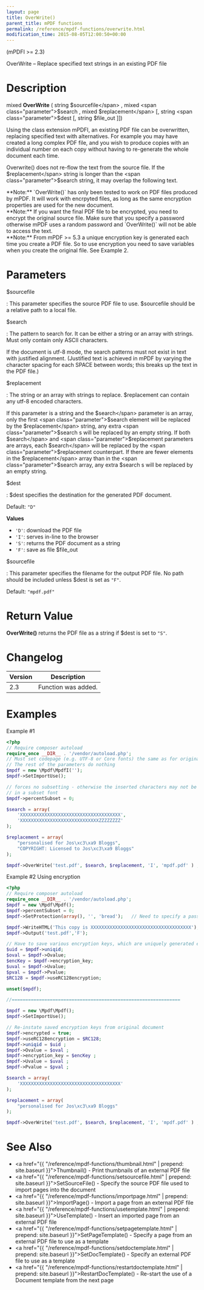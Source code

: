 ```yaml
---
layout: page
title: OverWrite()
parent_title: mPDF functions
permalink: /reference/mpdf-functions/overwrite.html
modification_time: 2015-08-05T12:00:50+00:00
---
```


(mPDFI >= 2.3)

OverWrite – Replace specified text strings in an existing PDF file

# Description

mixed **OverWrite** ( 
string <span class="parameter">$sourcefile</span> , 
mixed <span class="parameter">$search</span> , 
mixed <span class="parameter">$replacement</span> 
[, string <span class="parameter">$dest</span> 
[, string <span class="parameter">$file_out</span> 
]])

Using the class extension mPDFI, an existing PDF file can be overwritten, replacing specified text with alternatives. 
For example you may have created a long complex PDF file, and you wish to produce copies with an individual number on 
each copy without having to re-generate the whole document each time.

Overwrite() does not re-flow the text from the source file. If the <span class="parameter">$replacement</span> string 
is longer than the <span class="parameter">$search</span> string, it may overlap the following text.

<div class="alert alert-info" role="alert" markdown="1">
  **Note:** `OverWrite()` has only been tested to work on PDF files produced by mPDF. It will work 
  with encrpyted files, as long as the same encryption properties are used for the new document.
</div>

<div class="alert alert-info" role="alert" markdown="1">
  **Note:** If you want the final PDF file to be encrypted, you need to encrypt the original source 
  file. Make sure that you specify a password otherwise mPDF uses a random password and `OverWrite()` will not 
  be able to access the text.
</div>

<div class="alert alert-info" role="alert" markdown="1">
  **Note:** From mPDF >= 5.3 a unique encryption key is generated each time you create a PDF file. 
  So to use encryption you need to save variables when you create the original file. See Example 2.
</div>

# Parameters

<span class="parameter">$sourcefile</span>

: This parameter specifies the source PDF file to use. <span class="parameter">$sourcefile</span> should be a relative 
  path to a local file.

<span class="parameter">$search</span>

: The pattern to search for. It can be either a string or an array with strings. Must only contain only ASCII characters.

  If the document is utf-8 mode, the search patterns must not exist in text with justified alignment. (Justified 
  text is achieved in mPDF by varying the character spacing for each <span class="smallblock">SPACE</span> between 
  words; this breaks up the text in the PDF file.)

<span class="parameter">$replacement</span>

: The string or an array with strings to replace. <span class="parameter">$replacement</span> can contain any utf-8 
  encoded characters.

  If this parameter is a string and the <span class="parameter">$search</span> parameter is an array, only the 
  first <span class="parameter">$search</span> element will be replaced by the <span class="parameter">$replacement</span> 
  string, any extra <span class="parameter">$search</span> s will be replaced by an empty string. If both 
  <span class="parameter">$search</span> and <span class="parameter">$replacement</span> parameters are arrays, 
  each <span class="parameter">$search</span> will be replaced by the <span class="parameter">$replacement</span> 
  counterpart. If there are fewer elements in the <span class="parameter">$replacement</span> array than in the 
  <span class="parameter">$search</span> array, any extra <span class="parameter">$search</span> s will be replaced 
  by an empty string.

<span class="parameter">$dest</span>

: <span class="parameter">$dest</span> specifies the destination for the generated PDF document.

  Default: `"D"`

  **Values**

  * `'D'`: download the PDF file
  * `'I'`: serves in-line to the browser
  * `'S'`: returns the PDF document as a string
  * `'F'`: save as file <span class="parameter">$file_out</span>

<span class="parameter">$sourcefile</span>

: This parameter specifies the filename for the output PDF file. No path should be included unless 
  <span class="parameter">$dest</span> is set as `"F"`.

  Default: `"mpdf.pdf"`

# Return Value

**OverWrite()** returns the PDF file as a string if <span class="parameter">$dest</span> is set to `"S"`.

# Changelog

<table class="table">
<thead>
<tr>
    <th>Version</th>
    <th>Description</th>
</tr>
</thead>
<tbody>
<tr>
    <td>2.3</td>
    <td>Function was added.</td>
</tr>
</tbody>
</table>

# Examples

Example #1

```php
<?php
// Require composer autoload
require_once __DIR__ . '/vendor/autoload.php';
// Must set codepage (e.g. UTF-8 or Core fonts) the same as for original document
// The rest of the parameters do nothing
$mpdf = new \Mpdf\MpdfI('');
$mpdf->SetImportUse();

// forces no subsetting - otherwise the inserted characters may not be contained 
// in a subset font
$mpdf->percentSubset = 0;

$search = array(
	'XXXXXXXXXXXXXXXXXXXXXXXXXXXXXXXXXXXXX',
	'XXXXXXXXXXXXXXXXXXXXXXXXXXXXXZZZZZZZZ'
);

$replacement = array(
	"personalised for Jos\xc3\xa9 Bloggs",
	"COPYRIGHT: Licensed to Jos\xc3\xa9 Bloggs"
);

$mpdf->OverWrite('test.pdf', $search, $replacement, 'I', 'mpdf.pdf' ) ;

```

Example #2  Using encryption

```php
<?php
// Require composer autoload
require_once __DIR__ . '/vendor/autoload.php';
$mpdf = new \Mpdf\Mpdf();
$mpdf->percentSubset = 0;
$mpdf->SetProtection(array(), '', 'bread');   // Need to specify a password

$mpdf->WriteHTML('This copy is XXXXXXXXXXXXXXXXXXXXXXXXXXXXXXXXXXXXX');
$mpdf->Output('test.pdf','F');

// Have to save various encryption keys, which are uniquely generated each document
$uid = $mpdf->uniqid;
$oval = $mpdf->Ovalue;
$encKey = $mpdf->encryption_key;
$uval = $mpdf->Uvalue;
$pval = $mpdf->Pvalue;
$RC128 = $mpdf->useRC128encryption;

unset($mpdf);

//==============================================================

$mpdf = new \Mpdf\Mpdf();
$mpdf->SetImportUse();

// Re-instate saved encryption keys from original document
$mpdf->encrypted = true;
$mpdf->useRC128encryption = $RC128;
$mpdf->uniqid = $uid ;
$mpdf->Ovalue = $oval ;
$mpdf->encryption_key = $encKey ;
$mpdf->Uvalue = $uval ;
$mpdf->Pvalue = $pval ;

$search = array(
	'XXXXXXXXXXXXXXXXXXXXXXXXXXXXXXXXXXXXX'
);

$replacement = array(
	"personalised for Jos\xc3\xa9 Bloggs"
);

$mpdf->OverWrite('test.pdf', $search, $replacement, 'I', 'mpdf.pdf' ) ;

```

# See Also

- <a href="{{ "/reference/mpdf-functions/thumbnail.html" | prepend: site.baseurl }}">Thumbnail()</a> - Print thumbnails of an external PDF file
- <a href="{{ "/reference/mpdf-functions/setsourcefile.html" | prepend: site.baseurl }}">SetSourceFile()</a> - Specify the source PDF file used to import pages into the document
- <a href="{{ "/reference/mpdf-functions/importpage.html" | prepend: site.baseurl }}">ImportPage()</a> - Import a page from an external PDF file
- <a href="{{ "/reference/mpdf-functions/usetemplate.html" | prepend: site.baseurl }}">UseTemplate()</a> - Insert an imported page from an external PDF file
- <a href="{{ "/reference/mpdf-functions/setpagetemplate.html" | prepend: site.baseurl }}">SetPageTemplate()</a> - Specify a page from an external PDF file to use as a template
- <a href="{{ "/reference/mpdf-functions/setdoctemplate.html" | prepend: site.baseurl }}">SetDocTemplate()</a> - Specify an external PDF file to use as a template
- <a href="{{ "/reference/mpdf-functions/restartdoctemplate.html" | prepend: site.baseurl }}">RestartDocTemplate()</a> - Re-start the use of a Document template from the next page
